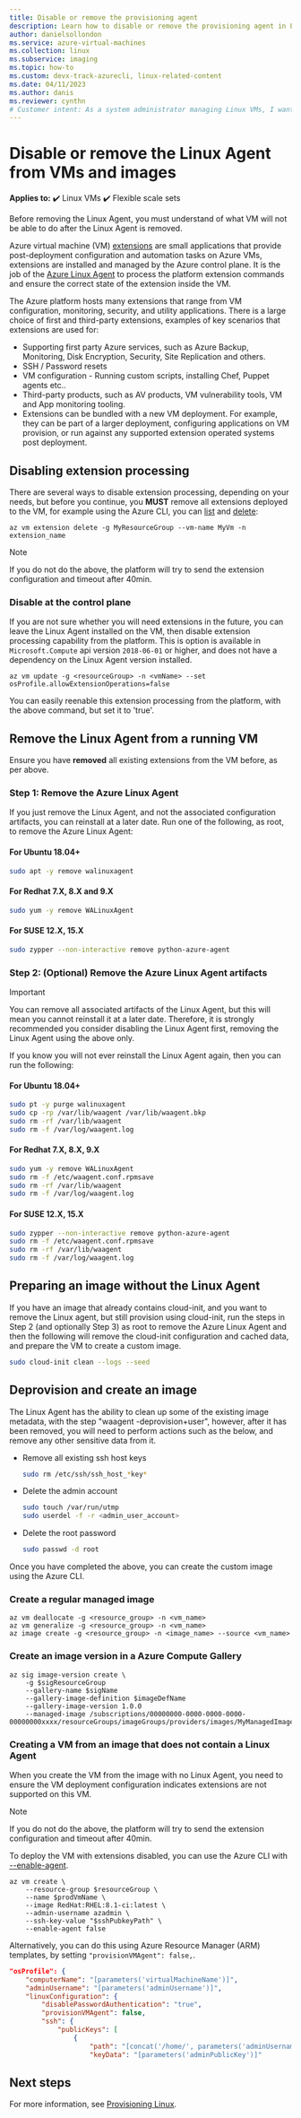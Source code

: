 ```yaml
---
title: Disable or remove the provisioning agent
description: Learn how to disable or remove the provisioning agent in Linux VMs and images.
author: danielsollondon
ms.service: azure-virtual-machines
ms.collection: linux
ms.subservice: imaging
ms.topic: how-to
ms.custom: devx-track-azurecli, linux-related-content
ms.date: 04/11/2023
ms.author: danis
ms.reviewer: cynthn
# Customer intent: As a system administrator managing Linux VMs, I want to disable or remove the provisioning agent, so that I can control VM extensions and prepare custom images without unnecessary components.
---
```


# Disable or remove the Linux Agent from VMs and images

**Applies to:** :heavy_check_mark: Linux VMs :heavy_check_mark: Flexible scale sets

Before removing the Linux Agent, you must understand of what VM will not be able to do after the Linux Agent is removed.

Azure virtual machine (VM) [extensions](../extensions/overview.md) are small applications that provide post-deployment configuration and automation tasks on Azure VMs, extensions are installed and managed by the Azure control plane. It is the job of the [Azure Linux Agent](../extensions/agent-linux.md) to process the platform extension commands and ensure the correct state of the extension inside the VM.

The Azure platform hosts many extensions that range from VM configuration, monitoring, security, and utility applications. There is a large choice of first and third-party extensions, examples of key scenarios that extensions are used for:

* Supporting first party Azure services, such as Azure Backup, Monitoring, Disk Encryption, Security, Site Replication and others.
* SSH / Password resets
* VM configuration - Running custom scripts, installing Chef, Puppet agents etc..
* Third-party products, such as AV products, VM vulnerability tools, VM and App monitoring tooling.
* Extensions can be bundled with a new VM deployment. For example, they can be part of a larger deployment, configuring applications on VM provision, or run against any supported extension operated systems post deployment.

## Disabling extension processing

There are several ways to disable extension processing, depending on your needs, but before you continue, you **MUST** remove all extensions deployed to the VM, for example using the Azure CLI, you can [list](/cli/azure/vm/extension#az-vm-extension-list) and [delete](/cli/azure/vm/extension#az-vm-extension-delete):

```azurecli-interactive
az vm extension delete -g MyResourceGroup --vm-name MyVm -n extension_name
```

> [!Note]
>
> If you do not do the above, the platform will try to send the extension configuration and timeout after 40min.

### Disable at the control plane

If you are not sure whether you will need extensions in the future, you can leave the Linux Agent installed on the VM, then disable extension processing capability from the platform. This is option is available in `Microsoft.Compute` api version `2018-06-01` or higher, and does not have a dependency on the Linux Agent version installed.

```azurecli-interactive
az vm update -g <resourceGroup> -n <vmName> --set osProfile.allowExtensionOperations=false
```

You can easily reenable this extension processing from the platform, with the above command, but set it to 'true'.

## Remove the Linux Agent from a running VM

Ensure you have **removed** all existing extensions from the VM before, as per above.

### Step 1: Remove the Azure Linux Agent

If you just remove the Linux Agent, and not the associated configuration artifacts, you can reinstall at a later date. Run one of the following, as root, to remove the Azure Linux Agent:

#### For Ubuntu 18.04+

```bash
sudo apt -y remove walinuxagent
```

#### For Redhat 7.X, 8.X and 9.X

```bash
sudo yum -y remove WALinuxAgent
```

#### For SUSE 12.X, 15.X

```bash
sudo zypper --non-interactive remove python-azure-agent
```

### Step 2: (Optional) Remove the Azure Linux Agent artifacts

> [!IMPORTANT]
>
> You can remove all associated artifacts of the Linux Agent, but this will mean you cannot reinstall it at a later date. Therefore, it is strongly recommended you consider disabling the Linux Agent first, removing the Linux Agent using the above only.

If you know you will not ever reinstall the Linux Agent again, then you can run the following:

#### For Ubuntu 18.04+

```bash
sudo pt -y purge walinuxagent
sudo cp -rp /var/lib/waagent /var/lib/waagent.bkp
sudo rm -rf /var/lib/waagent
sudo rm -f /var/log/waagent.log
```

#### For Redhat 7.X, 8.X, 9.X

```bash
sudo yum -y remove WALinuxAgent
sudo rm -f /etc/waagent.conf.rpmsave
sudo rm -rf /var/lib/waagent
sudo rm -f /var/log/waagent.log
```

#### For SUSE 12.X, 15.X

```bash
sudo zypper --non-interactive remove python-azure-agent
sudo rm -f /etc/waagent.conf.rpmsave
sudo rm -rf /var/lib/waagent
sudo rm -f /var/log/waagent.log
```

## Preparing an image without the Linux Agent

If you have an image that already contains cloud-init, and you want to remove the Linux agent, but still provision using cloud-init, run the steps in Step 2 (and optionally Step 3) as root to remove the Azure Linux Agent and then the following will remove the cloud-init configuration and cached data, and prepare the VM to create a custom image.

```bash
sudo cloud-init clean --logs --seed
```

## Deprovision and create an image

The Linux Agent has the ability to clean up some of the existing image metadata, with the step "waagent -deprovision+user", however, after it has been removed, you will need to perform actions such as the below, and remove any other sensitive data from it.

* Remove all existing ssh host keys

   ```bash
   sudo rm /etc/ssh/ssh_host_*key*
   ```

* Delete the admin account

   ```bash
   sudo touch /var/run/utmp
   sudo userdel -f -r <admin_user_account>
   ```

* Delete the root password

   ```bash
   sudo passwd -d root
   ```

Once you have completed the above, you can create the custom image using the Azure CLI.

### Create a regular managed image

```azurecli-interactive
az vm deallocate -g <resource_group> -n <vm_name>
az vm generalize -g <resource_group> -n <vm_name>
az image create -g <resource_group> -n <image_name> --source <vm_name>
```

### Create an image version in a Azure Compute Gallery

```azurecli-interactive
az sig image-version create \
    -g $sigResourceGroup
    --gallery-name $sigName
    --gallery-image-definition $imageDefName
    --gallery-image-version 1.0.0
    --managed-image /subscriptions/00000000-0000-0000-0000-00000000xxxx/resourceGroups/imageGroups/providers/images/MyManagedImage
```

### Creating a VM from an image that does not contain a Linux Agent

When you create the VM from the image with no Linux Agent, you need to ensure the VM deployment configuration indicates extensions are not supported on this VM.

> [!NOTE]
>
> If you do not do the above, the platform will try to send the extension configuration and timeout after 40min.

To deploy the VM with extensions disabled, you can use the Azure CLI with [--enable-agent](/cli/azure/vm#az-vm-create).

```azurecli-interactive
az vm create \
    --resource-group $resourceGroup \
    --name $prodVmName \
    --image RedHat:RHEL:8.1-ci:latest \
    --admin-username azadmin \
    --ssh-key-value "$sshPubkeyPath" \
    --enable-agent false
```

Alternatively, you can do this using Azure Resource Manager (ARM) templates, by setting `"provisionVMAgent": false,`.

```json
"osProfile": {
    "computerName": "[parameters('virtualMachineName')]",
    "adminUsername": "[parameters('adminUsername')]",
    "linuxConfiguration": {
        "disablePasswordAuthentication": "true",
        "provisionVMAgent": false,
        "ssh": {
            "publicKeys": [
                {
                    "path": "[concat('/home/', parameters('adminUsername'), '/.ssh/authorized_keys')]",
                    "keyData": "[parameters('adminPublicKey')]"
```

## Next steps

For more information, see [Provisioning Linux](provisioning.md).
